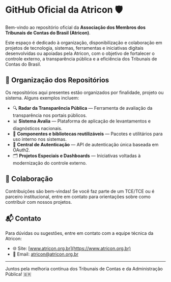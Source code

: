# GitHub Oficial da Atricon 🛡️

Bem-vindo ao repositório oficial da **Associação dos Membros dos Tribunais de Contas do Brasil (Atricon)**.

Este espaço é dedicado à organização, disponibilização e colaboração em projetos de tecnologia, sistemas, ferramentas e iniciativas digitais desenvolvidas ou apoiadas pela Atricon, com o objetivo de fortalecer o controle externo, a transparência pública e a eficiência dos Tribunais de Contas do Brasil.

## 📂 Organização dos Repositórios

Os repositórios aqui presentes estão organizados por finalidade, projeto ou sistema. Alguns exemplos incluem:

- 🔍 **Radar da Transparência Pública** — Ferramenta de avaliação da transparência nos portais públicos.
- 📊 **Sistema Avalia** — Plataforma de aplicação de levantamentos e diagnósticos nacionais.
- 🧩 **Componentes e bibliotecas reutilizáveis** — Pacotes e utilitários para uso interno nos sistemas.
- 🔐 **Central de Autenticação** — API de autenticação única baseada em OAuth2.
- 🗂️ **Projetos Especiais e Dashboards** — Iniciativas voltadas à modernização do controle externo.

## 🤝 Colaboração

Contribuições são bem-vindas! Se você faz parte de um TCE/TCE ou é parceiro institucional, entre em contato para orientações sobre como contribuir com nossos projetos.

## 📬 Contato

Para dúvidas ou sugestões, entre em contato com a equipe técnica da Atricon:

- 🌐 Site: [www.atricon.org.br](https://www.atricon.org.br)
- 📧 Email: atricon@atricon.org.br

---

Juntos pela melhoria contínua dos Tribunais de Contas e da Administração Pública! 🇧🇷
